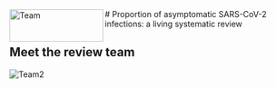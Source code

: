 <img align="left" width="165" height="57" src="https://zika.ispm.unibe.ch/COVID19/Logo_COAP.jpg" alt="Team">
# Proportion of asymptomatic SARS-CoV-2 infections: a living systematic review


## Meet the review team

<img src="https://zika.ispm.unibe.ch/COVID19/collageasymptomatics.jpg" alt="Team2">